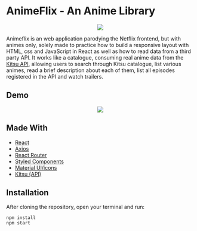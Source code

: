 

# AnimeFlix - An Anime Library

<p align="center">
  <img src='https://user-images.githubusercontent.com/25598040/98017598-3d1a2180-1dde-11eb-911b-38e3912ae57d.png'>
</p>

Animeflix is an web application parodying the Netflix frontend, but with animes only, solely made to practice how to build a responsive layout with HTML, css and JavaScript in React as well as how to read data from a third party API. It works like a catalogue, consuming real anime data from the [Kitsu API](https://kitsu.docs.apiary.io/), allowing users to search through Kitsu catalogue, list various animes, read a brief description about each of them, list all episodes registered in the API and watch trailers. 

## Demo

<p align="center">
  <img src='https://user-images.githubusercontent.com/25598040/98027499-89b82980-1deb-11eb-9818-98ba7df434cc.gif'>
</p>

## Made With

- [React](https://reactjs.org/)
- [Axios](https://github.com/axios/axios)
- [React Router](https://reactrouter.com/)
- [Styled Components](https://styled-components.com/)
- [Material UI/icons](https://material-ui.com/pt/)
- [Kitsu (API)](https://kitsu.docs.apiary.io/)

## Installation

After cloning the repository, open your terminal and run:

```
npm install
npm start
```
